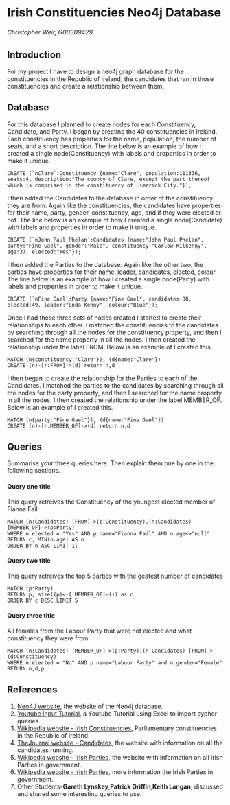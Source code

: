 # Irish Constituencies Neo4j Database
###### Christopher Weir, G00309429

## Introduction
For my project I have to design a neo4j graph database for the constituencies in the Republic of Ireland, the candidates that ran in those constituencies and create a relationship between them.

## Database
For this database I planned to create nodes for each Constituency, Candidate, and Party. I began by creating the 40 constituencies in Ireland. Each constituency has properties for the name, population, the number of seats, and a short description. The line below is an example of how I created a single node(Constituency) with labels and properties in order to make it unique.
```
CREATE (`nClare`:Constituency {name:"Clare", population:111336, seats:4, description:"The county of Clare, except the part thereof which is comprised in the constituency of Limerick City."}),
```
I then added the Candidates to the database in order of the constituency they are from. Again like the constituencies, the candidates have properties for their name, party, gender, constituency, age, and if they were elected or not. The line below is an example of how I created a single node(Candidate) with labels and properties in order to make it unique.
```
CREATE (`nJohn Paul Phelan`:Candidates {name:"John Paul Phelan", party:"Fine Gael", gender:"Male", constituency:"Carlow-Kilkenny", age:37, elected:"Yes"});
```
I then added the Parties to the database. Again like the other two, the parties have properties for their name, leader, candidates, elected, colour. The line below is an example of how I created a single node(Party) with labels and properties in order to make it unique.
```
CREATE (`nFine Gael`:Party {name:"Fine Gael", candidates:88, elected:49, leader:"Enda Kenny", colour:"Blue"});
```
Once I had these three sets of nodes created I started to create their relationships to each other. I matched the constituencies to the candidates by searching through all the nodes for the constituency property, and then I searched for the name property in all the nodes. I then created the relationship under the label FROM. Below is an example of I created this.
```
MATCH (n{constituency:"Clare"}), (d{name:"Clare"}) 
CREATE (n)-[r:FROM]->(d) return n,d
```
I then began to create the relationship for the Parties to each of the Candidates. I matched the parties to the candidates by searching through all the nodes for the party property, and then I searched for the name property in all the nodes. I then created the relationship under the label MEMBER_OF. Below is an example of I created this.
```
MATCH (n{party:"Fine Gael"}), (d{name:"Fine Gael"}) 
CREATE (n)-[r:MEMBER_OF]->(d) return n,d
```
## Queries
Summarise your three queries here.
Then explain them one by one in the following sections.

#### Query one title
This query retreives the Constituency of the youngest elected member of Fianna Fail
```
MATCH (n:Candidates)-[FROM]->(c:Constituency),(n:Candidates)-[MEMBER_OF]->(p:Party)
WHERE n.elected = "Yes" AND p.name="Fianna Fail" AND n.age<>"null"
RETURN c, MIN(n.age) AS n
ORDER BY n ASC LIMIT 1;
```

#### Query two title
This query retreives the top 5 parties with the geatest number of candidates
```
MATCH (p:Party)
RETURN p, size((p)<-[:MEMBER_OF]-()) as c
ORDER BY c DESC LIMIT 5
```

#### Query three title
All females from the Labour Party that were not elected and what constituency they were from.
```
MATCH (n:Candidates)-[MEMBER_OF]->(p:Party),(n:Candidates)-[FROM]->(d:Constituency)
WHERE n.elected = "No" AND p.name="Labour Party" and n.gender="Female" 
RETURN n,d,p
```

## References
1. [Neo4J website](http://neo4j.com/), the website of the Neo4j database.
2. [Youtube Input Tutorial](https://www.youtube.com/watch?v=LTdOgvpsR3c), a Youtube Tutorial using Excel to import cypher queries.
3. [Wikipedia website - Irish Constituencies](https://en.wikipedia.org/wiki/Parliamentary_constituencies_in_the_Republic_of_Ireland), Parliamentary constituencies in the Republic of Ireland.
4. [TheJournal website - Candidates](http://www.thejournal.ie/election-2016/constituency/), the website with information on all the candidates running.
5. [Wikipedia website - Irish Parties](https://en.wikipedia.org/wiki/List_of_political_parties_in_the_Republic_of_Ireland), the website with information on all Irish Parties in government.
6. [Wikipedia website - Irish Parties](https://en.wikipedia.org/wiki/Irish_general_election,_2016), more information the Irish Parties in government.
7. Other Students-**Gareth Lynskey**,**Patrick Griffin**,**Keith Langan**, discussed and shared some interesting queries to use.
